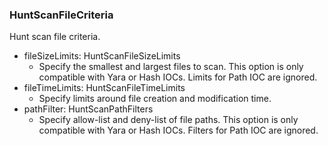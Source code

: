 ### HuntScanFileCriteria
Hunt scan file criteria.

- fileSizeLimits: HuntScanFileSizeLimits
  - Specify the smallest and largest files to scan. This option is only
  compatible with Yara or Hash IOCs. Limits for Path IOC are
  ignored.
- fileTimeLimits: HuntScanFileTimeLimits
  - Specify limits around file creation and modification time.
- pathFilter: HuntScanPathFilters
  - Specify allow-list and deny-list of file paths. This option is only
  compatible with Yara or Hash IOCs. Filters for Path IOC are
  ignored.
